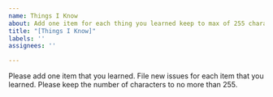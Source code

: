 ```yaml
---
name: Things I Know
about: Add one item for each thing you learned keep to max of 255 characters
title: "[Things I Know]"
labels: ''
assignees: ''

---
```


Please add one item that you learned. File new issues for each item that you learned. Please keep the number of characters to no more than 255.
